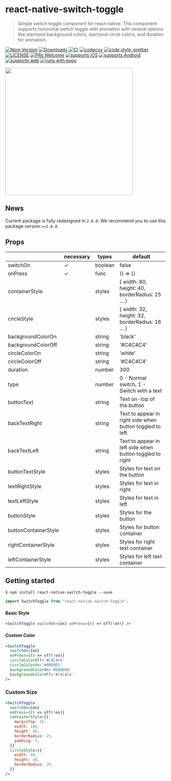 # react-native-switch-toggle

> Simple switch toggle component for react-native. This component supports horizontal switch toggle with animation with several options like start/end background colors, start/end circle colors, and duration for animation.

[![Npm Version](http://img.shields.io/npm/v/react-native-switch-toggle.svg?style=flat-square)](https://npmjs.org/package/react-native-switch-toggle)
[![Downloads](http://img.shields.io/npm/dm/react-native-switch-toggle.svg?style=flat-square)](https://npmjs.org/package/react-native-switch-toggle)
[![CI](https://github.com/hyochan/react-native-switch-toggle/actions/workflows/ci.yml/badge.svg)](https://github.com/hyochan/react-native-switch-toggle/actions/workflows/ci.yml)
[![codecov](https://codecov.io/gh/hyochan/react-native-switch-toggle/branch/master/graph/badge.svg?token=yLFcpGSuku)](https://codecov.io/gh/hyochan/react-native-switch-toggle)
[![code style: prettier](https://img.shields.io/badge/code_style-prettier-ff69b4.svg?style=flat-square)](https://github.com/prettier/prettier)
[![LICENSE](http://img.shields.io/npm/l/react-native-switch-toggle.svg?style=flat-square)](https://npmjs.org/package/react-native-switch-toggle)
[![PRs Welcome](https://img.shields.io/badge/PRs-welcome-brightgreen.svg?style=flat-square)](CONTRIBUTING.md)
[![supports iOS](https://img.shields.io/badge/iOS-4630EB.svg?style=flat-square&logo=APPLE&labelColor=999999&logoColor=fff)](https://itunes.apple.com/app/apple-store/id982107779)
[![supports Android](https://img.shields.io/badge/Android-4630EB.svg?style=flat-square&logo=ANDROID&labelColor=A4C639&logoColor=fff)](https://play.google.com/store/apps/details?id=host.exp.exponent&referrer=www)
[![supports web](https://img.shields.io/badge/web-4630EB.svg?style=flat-square&logo=GOOGLE-CHROME&labelColor=4285F4&logoColor=fff)](https://docs.expo.io/workflow/web/)
[![runs with expo](https://img.shields.io/badge/Runs%20with%20Expo-000.svg?style=flat&logo=EXPO&labelColor=ffffff&logoColor=000)](https://github.com/expo/expo)


<img src="https://user-images.githubusercontent.com/27461460/120913849-32f23580-c6d5-11eb-90bc-be0a97125427.gif" height=400 />

## News

Current package is fully redesigned in `2.0.0`. We recommend you to use this package version `>=2.0.0`.

## Props

|                      | necessary | types   | default                                                  |
| -------------------- | --------- | ------- | -------------------------------------------------------- |
| switchOn             | ✓         | boolean | false                                                    |
| onPress              | ✓         | func    | () => {}                                                 |
| containerStyle       |           | styles  | { width: 80, height: 40, borderRadius: 25 ... }          |
| circleStyle          |           | styles  | { width: 32, height: 32, borderRadius: 16 ... }          |
| backgroundColorOn    |           | string  | 'black'   |
| backgroundColorOff   |           | string  | '#C4C4C4' |
| circleColorOn        |           | string  | 'white'   |
| circleColorOff       |           | string  | '#C4C4C4' |
| duration             |           | number  | 300       |
| type                 |           | number  | 0 - Normal switch, 1 - Switch with a text                |
| buttonText           |           | string  | Text on-top of the button                                |
| backTextRight        |           | string  | Text to appear in right side when button toggled to left |
| backTextLeft         |           | string  | Text to appear in left side when button toggled to right |
| buttonTextStyle      |           | styles  | Styles for text on the button                            |
| textRightStyle       |           | styles  | Styles for text in right                                 |
| textLeftStyle        |           | styles  | Styles for text in left                                  |
| buttonStyle          |           | styles  | Styles for the button                                    |
| buttonContainerStyle |           | styles  | Styles for button container                              |
| rightContainerStyle  |           | styles  | Styles for right text container                          |
| leftContainerStyle   |           | styles  | Styles for left text container                           |

## Getting started

`$ npm install react-native-switch-toggle --save`

```javascript
import SwitchToggle from "react-native-switch-toggle";
```

#### Basic Style
```jsx
<SwitchToggle switchOn={on} onPress={() => off(!on)} />
```

#### Custom Color
```jsx
<SwitchToggle
  switchOn={on}
  onPress={() => off(!on)}
  circleColorOff='#C4C4C4'
  circleColorOn='#00D9D5'
  backgroundColorOn='#6D6D6D'
  backgroundColorOff='#C4C4C4'
/>
```

### Custom Size
```jsx
<SwitchToggle
  switchOn={on}
  onPress={() => off(!on)}
  containerStyle={{
    marginTop: 16,
    width: 106,
    height: 48,
    borderRadius: 25,
    padding: 5,
  }}
  circleStyle={{
    width: 40,
    height: 40,
    borderRadius: 20,
  }}
/>
```
